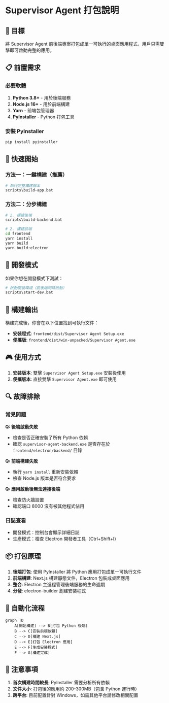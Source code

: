 # Supervisor Agent 打包說明

## 🎯 目標
將 Supervisor Agent 前後端專案打包成單一可執行的桌面應用程式，用戶只需雙擊即可啟動完整的應用。

## 📋 前置需求

### 必要軟體
1. **Python 3.8+** - 用於後端服務
2. **Node.js 16+** - 用於前端構建
3. **Yarn** - 前端包管理器
4. **PyInstaller** - Python 打包工具

### 安裝 PyInstaller
```bash
pip install pyinstaller
```

## 🚀 快速開始

### 方法一：一鍵構建（推薦）
```bash
# 執行完整構建腳本
scripts\build-app.bat
```

### 方法二：分步構建
```bash
# 1. 構建後端
scripts\build-backend.bat

# 2. 構建前端
cd frontend
yarn install
yarn build
yarn build:electron
```

## 🔧 開發模式

如果你想在開發模式下測試：
```bash
# 啟動開發環境（前後端同時啟動）
scripts\start-dev.bat
```

## 📁 構建輸出

構建完成後，你會在以下位置找到可執行文件：
- **安裝程式**: `frontend/dist/Supervisor Agent Setup.exe`
- **便攜版**: `frontend/dist/win-unpacked/Supervisor Agent.exe`

## 🎮 使用方式

1. **安裝版本**: 雙擊 `Supervisor Agent Setup.exe` 安裝後使用
2. **便攜版本**: 直接雙擊 `Supervisor Agent.exe` 即可使用

## 🔍 故障排除

### 常見問題

**Q: 後端啟動失敗**
- 檢查是否正確安裝了所有 Python 依賴
- 確認 `supervisor-agent-backend.exe` 是否存在於 `frontend/electron/backend/` 目錄

**Q: 前端構建失敗**
- 執行 `yarn install` 重新安裝依賴
- 檢查 Node.js 版本是否符合要求

**Q: 應用啟動後無法連接後端**
- 檢查防火牆設置
- 確認端口 8000 沒有被其他程式佔用

### 日誌查看
- 開發模式：控制台會顯示詳細日誌
- 生產模式：檢查 Electron 開發者工具（Ctrl+Shift+I）

## 📦 打包原理

1. **後端打包**: 使用 PyInstaller 將 Python 應用打包成單一可執行文件
2. **前端構建**: Next.js 構建靜態文件，Electron 包裝成桌面應用
3. **整合**: Electron 主進程管理後端服務的生命週期
4. **分發**: electron-builder 創建安裝程式

## 🔄 自動化流程

```mermaid
graph TD
    A[開始構建] --> B[打包 Python 後端]
    B --> C[安裝前端依賴]
    C --> D[構建 Next.js]
    D --> E[打包 Electron 應用]
    E --> F[生成安裝程式]
    F --> G[構建完成]
```

## 📝 注意事項

1. **首次構建時間較長**: PyInstaller 需要分析所有依賴
2. **文件大小**: 打包後的應用約 200-300MB（包含 Python 運行時）
3. **跨平台**: 目前配置針對 Windows，如需其他平台請修改相關配置
